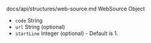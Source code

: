 docs/api/structures/web-source.md WebSource Object

* `code` String
* `url` String (optional)
* `startLine` Integer (optional) - Default is 1.
